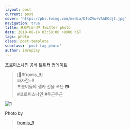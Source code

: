 ```yaml
---
layout: post
current: post
cover: 'https://pbs.twimg.com/media/DfpZVwrVAAEOdjI.jpg'
navigation: true
title: 프로미스나인 Twitter photo
date: 2018-06-14 03:58:00 +0900 KST
tags: photo
class: post-template
subclass: 'post tag-photo'
author: imreplay
---
```


프로미스나인 공식 트위터 업데이트

> [💌#fromis_9]  
짜자잔~!!  
프롬이들의 셀카 선물 폭탄 📷  
#프로미스나인 #두근두근  

![1](https://pbs.twimg.com/media/DfpZVwrVAAEOdjI.jpg)


Photo by
> [fromis_9](https://twitter.com/realfromis_9)  
